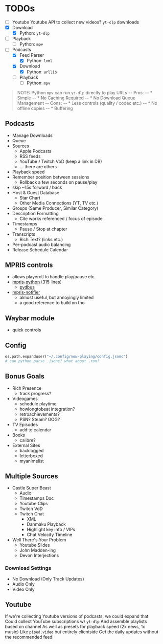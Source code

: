 # TODOs

 - [ ] Youtube
Youtube API to collect new videos?
`yt-dlp` downloads
 - [x] Download
   - [x] Python: `yt-dlp`
 - [ ] Playback
   - [ ] Python: `mpv`
 - [ ] Podcasts
   - [x] Feed Parser
     - [x] Python: `lxml`
   - [x] Download
     - [x] Python: `urllib`
   - [ ] Playback
     - [ ] Python: `mpv`

> NOTE: Python `mpv` can run `yt-dlp` directly to play URLs
> -- Pros:
> --  * Simple
> --  * No Caching Required
> --  * No Download Queue Management
> -- Cons:
> --  * Less controls (quality / codec etc.)
> --  * No offline copies
> --  * Buffering


## Podcasts
 * Manage Downloads
 * Queue
 * Sources
   - Apple Podcasts
   - RSS feeds
   - YouTube / Twitch VoD (keep a link in DB)
   - ... there are others
 * Playback speed
 * Remember position between sessions
   - Rollback a few seconds on pause/play
 * skip ~15s forward / back
 * Host & Guest Database
   - Star Chart
   - Other Media Connections (YT, TV etc.)
 * Groups (Same Producer, Similar Category)
 * Description Formatting
   - Cite works referenced / focus of episode
 * Timestamps
   - Pause / Stop at chapter
 * Transcripts
   - Rich Text? (links etc.)
 * Per-podcast audio balancing
 * Release Schedule Calendar


## MPRIS controls
 * allows playerctl to handle play/pause etc.
 * [mpris-python](https://github.com/airtower-luna/mpris-python) (315 lines)
   - [pydbus](https://github.com/LEW21/pydbus)
 * [mpris-notifier](https://github.com/l1na-forever/mpris-notifier/)
   - almost useful, but annoyingly limited
   - a good reference to build on tho


## Waybar module
 * quick controls


## Config
```python
os.path.expanduser("~/.config/now-playing/config.jsonc")
# can python parse .jsonc? what about .ron?
```


## Bonus Goals
 * Rich Presence
   - track progress?
 * Videogames
   - schedule playtime
   - howlongtobeat integration?
   - retroachievements?
   - PSN? Steam? GOG?
 * TV Episodes
   - add to calendar
 * Books
   - calibre?
 * External Sites
   - backlogged
   - letterboxed
   - myanimelist


## Multiple Sources
 * Castle Super Beast
   - Audio
   - Timestamps Doc
   - Youtube Clips
   - Twitch VoD
   - Twitch Chat
     * XML
     * Danmaku Playback
     * Highlight key info / VIPs
     * Chat Velocity Timeline
 * Well There's Your Problem
   - Youtube Slides
   - John Madden-ing
   - Devon Interjections

### Download Settings
 - No Download (Only Track Updates)
 - Audio Only
 - Video Only


## Youtube
If we're collecting Youtube versions of podcasts, we could expand that
Could collect YouTube subscriptions w/ `yt-dlp`
And assemble playlists based on channel
As well as presets for playback speed (2x news, 1x music)
Like `piped.video` but entirely clientside
Get the daily updates without the recommended feed


[^assimp]: assimp on GitHub: [Integrate "tinyusdz" project](https://github.com/assimp/assimp/pull/5628)
